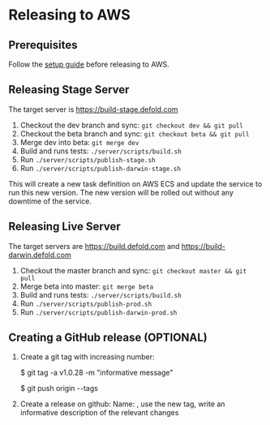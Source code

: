 # Releasing to AWS

## Prerequisites
Follow the [setup guide](/README_SETUP_RELEASE.md) before releasing to AWS.

## Releasing Stage Server
The target server is https://build-stage.defold.com

  1. Checkout the dev branch and sync: `git checkout dev && git pull`
  2. Checkout the beta branch and sync: `git checkout beta && git pull`
  3. Merge dev into beta: `git merge dev`
  4. Build and runs tests: `./server/scripts/build.sh`
  5. Run `./server/scripts/publish-stage.sh`
  6. Run `./server/scripts/publish-darwin-stage.sh`

This will create a new task definition on AWS ECS and update the service to run this new version. The new
version will be rolled out without any downtime of the service.


## Releasing Live Server
The target servers are https://build.defold.com and https://build-darwin.defold.com

  1. Checkout the master branch and sync: `git checkout master && git pull`
  2. Merge beta into master: `git merge beta`
  3. Build and runs tests: `./server/scripts/build.sh`
  4. Run `./server/scripts/publish-prod.sh`
  5. Run `./server/scripts/publish-darwin-prod.sh`


## Creating a GitHub release (OPTIONAL)
  1. Create a git tag with increasing number:

      $ git tag -a v1.0.28 -m "informative message"

      $ git push origin --tags
  2. Create a release on github: Name: <date>, use the new tag, write an informative description of the relevant changes
